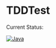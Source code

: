 # TDDTest
Current Status: 

[![Java](https://github.com/shieldnien/TDDTest/actions/workflows/test-java.yaml/badge.svg)](https://github.com/shieldnien/TDDTest/actions/workflows/test-java.yaml)

